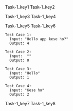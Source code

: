 Task-1_key1
Task-1_key2


Task-1_key3
Task-1_key4


Task-1_key5
Task-1_key6
```
Test Case 1:
  Input: "Hello app kese ho?"
  Output: 4
```
```
Test Case 2:
  Input:  ""
  Output: 0
```
```
Test Case 3:
  Input: "Hello"
  Output: 1
```
```
Test Case 4:
  Input: "Kese ho"
  Output: 2
```
Task-1_key7
Task-1_key8
